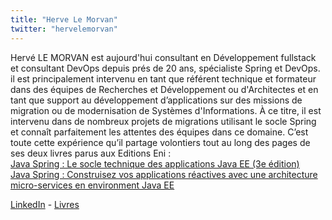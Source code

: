 ```yaml
---
title: "Herve Le Morvan"
twitter: "hervelemorvan"
---
```


Hervé LE MORVAN est aujourd'hui consultant en Développement fullstack et
consultant DevOps depuis prés de 20 ans, spécialiste Spring et DevOps.  
il est principalement intervenu en tant que référent technique et
formateur dans des équipes de Recherches et Développement ou
d'Architectes et en tant que support au développement d’applications sur
des missions de migration ou de modernisation de Systèmes
d'Informations. À ce titre, il est intervenu dans de nombreux projets de
migrations utilisant le socle Spring et connaît parfaitement les
attentes des équipes dans ce domaine. C’est toute cette expérience qu’il
partage volontiers tout au long des pages de ses deux livres parus aux
Editions Eni :  
[Java Spring : Le socle technique des applications Java EE (3e
édition)](https://www.editions-eni.fr/livre/java-spring-le-socle-technique-des-applications-java-ee-3e-edition-9782409028649)  
[Java Spring : Construisez vos applications réactives avec une
architecture micro-services en environment Java
EE](https://www.editions-eni.fr/livre/java-spring-construisez-vos-applications-reactives-avec-une-architecture-micro-services-en-environnement-java-ee-9782409014499)

[LinkedIn](https://www.linkedin.com/in/herv%C3%A9-le-morvan-96138930/) - [Livres](https://www.editions-eni.fr/herve-le-morvan)
